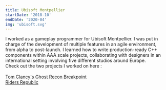 ```yaml
---
title: Ubisoft Montpellier
startDate: '2018-10'
endDate: '2020-04'
img: 'ubisoft.svg'
---
```


I worked as a gameplay programmer for Ubisoft Montpellier. I was put in charge of the development of multiple features in an agile environment, from alpha to post-launch. I learned how to write production-ready C++ components within AAA scale projects, collaborating with designers in an international setting involving five different studios around Europe.\
Check out the two projects I worked on here :\
&nbsp;
&nbsp;\
[Tom Clancy's Ghost Recon Breakpoint](https://www.youtube.com/watch?v=qAtpqGt5ESw)\
[Riders Republic](https://www.youtube.com/watch?v=_qqf27WN5Vk)
